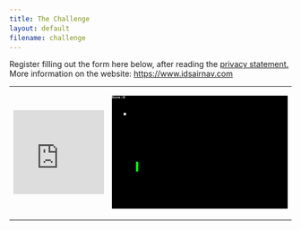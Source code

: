 ```yaml
---
title: The Challenge
layout: default
filename: challenge
--- 
```


Register filling out the form here below, after reading the <a href="https://andreagalle.github.io/snake-autoplay/Informativa_Student_Competition_IDSAirNav.pdf" target="_blank">privacy statement.</a> <br> More information on the website: <a href="https://www.idsairnav.com">https://www.idsairnav.com</a>

<style>
td, th {
   border: none!important;
}
</style>

<table>
   <colgroup>
      <col width="35%"/>
      <col width="65%"/>
   </colgroup>
   <tr>
      <td>
         <iframe src="https://forms.office.com/Pages/ResponsePage.aspx?id=bAx2XbLlkEehQwE1gMxwxvB_cjwBOhJJorJLzuuy-6VUQUkwSjZGNkNDMlY4Q1kxMlBGQlNQQlFVMi4u&embed=true" frameborder="0" marginwidth="0" marginheight="0" style="border: none; max-width:100%; max-height:100vh" allowfullscreen webkitallowfullscreen mozallowfullscreen msallowfullscreen> </iframe>
      </td>
      <td>
         <p align="center"><img src="img/snake_demo.gif" style="margin:auto"></p>
      </td>
   </tr>
</table>